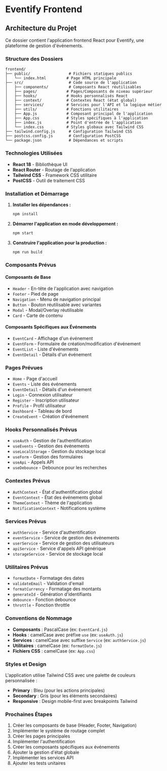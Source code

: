 # Eventify Frontend

## Architecture du Projet

Ce dossier contient l'application frontend React pour Eventify, une plateforme de gestion d'événements.

### Structure des Dossiers

```
frontend/
├── public/                 # Fichiers statiques publics
│   └── index.html         # Page HTML principale
├── src/                    # Code source de l'application
│   ├── components/         # Composants React réutilisables
│   ├── pages/             # Pages/Composants de niveau supérieur
│   ├── hooks/             # Hooks personnalisés React
│   ├── context/           # Contextes React (état global)
│   ├── services/          # Services pour l'API et la logique métier
│   ├── utils/             # Fonctions utilitaires
│   ├── App.js             # Composant principal de l'application
│   ├── App.css            # Styles spécifiques à l'application
│   ├── index.js           # Point d'entrée de l'application
│   └── index.css          # Styles globaux avec Tailwind CSS
├── tailwind.config.js      # Configuration Tailwind CSS
├── postcss.config.js       # Configuration PostCSS
└── package.json            # Dépendances et scripts
```

### Technologies Utilisées

- **React 18** - Bibliothèque UI
- **React Router** - Routage de l'application
- **Tailwind CSS** - Framework CSS utilitaire
- **PostCSS** - Outil de traitement CSS

### Installation et Démarrage

1. **Installer les dépendances :**
   ```bash
   npm install
   ```

2. **Démarrer l'application en mode développement :**
   ```bash
   npm start
   ```

3. **Construire l'application pour la production :**
   ```bash
   npm run build
   ```

### Composants Prévus

#### Composants de Base
- `Header` - En-tête de l'application avec navigation
- `Footer` - Pied de page
- `Navigation` - Menu de navigation principal
- `Button` - Bouton réutilisable avec variantes
- `Modal` - Modal/Overlay réutilisable
- `Card` - Carte de contenu

#### Composants Spécifiques aux Événements
- `EventCard` - Affichage d'un événement
- `EventForm` - Formulaire de création/modification d'événement
- `EventList` - Liste d'événements
- `EventDetail` - Détails d'un événement

### Pages Prévues

- `Home` - Page d'accueil
- `Events` - Liste des événements
- `EventDetail` - Détails d'un événement
- `Login` - Connexion utilisateur
- `Register` - Inscription utilisateur
- `Profile` - Profil utilisateur
- `Dashboard` - Tableau de bord
- `CreateEvent` - Création d'événement

### Hooks Personnalisés Prévus

- `useAuth` - Gestion de l'authentification
- `useEvents` - Gestion des événements
- `useLocalStorage` - Gestion du stockage local
- `useForm` - Gestion des formulaires
- `useApi` - Appels API
- `useDebounce` - Debounce pour les recherches

### Contextes Prévus

- `AuthContext` - État d'authentification global
- `EventContext` - État des événements global
- `ThemeContext` - Thème de l'application
- `NotificationContext` - Notifications système

### Services Prévus

- `authService` - Service d'authentification
- `eventService` - Service de gestion des événements
- `userService` - Service de gestion des utilisateurs
- `apiService` - Service d'appels API générique
- `storageService` - Service de stockage local

### Utilitaires Prévus

- `formatDate` - Formatage des dates
- `validateEmail` - Validation d'email
- `formatCurrency` - Formatage des montants
- `generateId` - Génération d'identifiants
- `debounce` - Fonction debounce
- `throttle` - Fonction throttle

### Conventions de Nommage

- **Composants** : PascalCase (ex: `EventCard.js`)
- **Hooks** : camelCase avec préfixe `use` (ex: `useAuth.js`)
- **Services** : camelCase avec suffixe `Service` (ex: `authService.js`)
- **Utilitaires** : camelCase (ex: `formatDate.js`)
- **Fichiers CSS** : camelCase (ex: `App.css`)

### Styles et Design

L'application utilise Tailwind CSS avec une palette de couleurs personnalisée :
- **Primary** : Bleu (pour les actions principales)
- **Secondary** : Gris (pour les éléments secondaires)
- **Responsive** : Design mobile-first avec breakpoints Tailwind

### Prochaines Étapes

1. Créer les composants de base (Header, Footer, Navigation)
2. Implémenter le système de routage complet
3. Créer les pages principales
4. Implémenter l'authentification
5. Créer les composants spécifiques aux événements
6. Ajouter la gestion d'état globale
7. Implémenter les services API
8. Ajouter les tests unitaires
